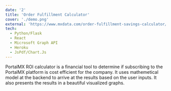 ```yaml
---
date: '2'
title: 'Order Fulfillment Calculator'
cover: './demo.png'
external: 'https://www.mxdata.com/order-fulfillment-savings-calculator/'
tech:
  - Python/Flask
  - React
  - Microsoft Graph API
  - Heroku
  - JsPdf/Chart.Js
---
```


PortalMX ROI calculator is a financial tool to determine if subscribing to the PortalMX platform is cost efficient for the company. It uses mathemetical model at the backend to arrive at the results based on the user inputs. It also presents the results in a beautiful visualized graphs.
